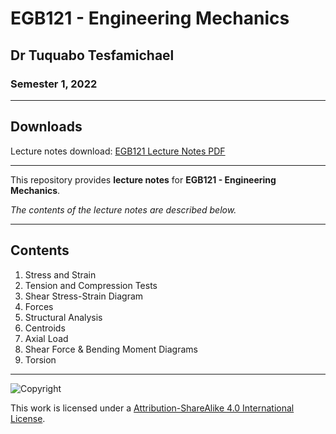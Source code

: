# EGB121 - Engineering Mechanics

## Dr Tuquabo Tesfamichael

### Semester 1, 2022

---

## Downloads

Lecture notes download: [EGB121 Lecture Notes PDF](https://www.github.com/Tarang74/EGB121/raw/main/EGB121%20Lecture%20Notes.pdf)

---

This repository provides **lecture notes** for **EGB121 - Engineering Mechanics**.

*The contents of the lecture notes are described below.*

---

## Contents

1. Stress and Strain
2. Tension and Compression Tests
3. Shear Stress-Strain Diagram
4. Forces
5. Structural Analysis
6. Centroids
7. Axial Load
8. Shear Force \& Bending Moment Diagrams
9. Torsion

---

![Copyright](https://licensebuttons.net/l/by-nc-sa/4.0/88x31.png)

This work is licensed under a [Attribution-ShareAlike 4.0 International License](http://creativecommons.org/licenses/by-nc-sa/4.0/).

